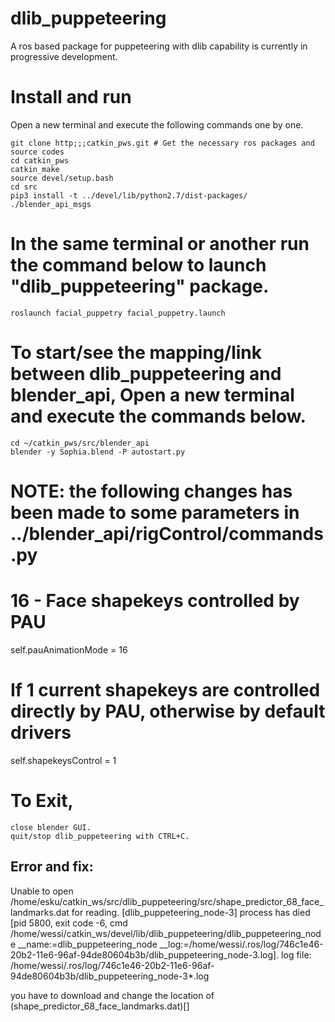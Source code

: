 # dlib_puppeteering
A ros based package for puppeteering with dlib capability is currently in progressive development.

# Install and run
Open a new terminal and execute the following commands one by one.
```
git clone http;;;catkin_pws.git # Get the necessary ros packages and source codes
cd catkin_pws
catkin_make
source devel/setup.bash
cd src
pip3 install -t ../devel/lib/python2.7/dist-packages/ ./blender_api_msgs
```
# In the same terminal or another run the command below to launch "dlib_puppeteering" package.
```roslaunch facial_puppetry facial_puppetry.launch```

# To start/see the mapping/link between dlib_puppeteering and blender_api, Open a new terminal and execute the commands below.
```
cd ~/catkin_pws/src/blender_api
blender -y Sophia.blend -P autostart.py
```
# NOTE: the following changes has been made to some parameters in ../blender_api/rigControl/commands.py

# 16 - Face shapekeys controlled by PAU
self.pauAnimationMode = 16

# If 1 current shapekeys are controlled directly by PAU, otherwise by default drivers
self.shapekeysControl = 1

# To Exit,
```
close blender GUI.
quit/stop dlib_puppeteering with CTRL+C.
```

## Error and fix:
Unable to open /home/esku/catkin_ws/src/dlib_puppeteering/src/shape_predictor_68_face_landmarks.dat for reading.
[dlib_puppeteering_node-3] process has died [pid 5800, exit code -6, cmd /home/wessi/catkin_ws/devel/lib/dlib_puppeteering/dlib_puppeteering_node __name:=dlib_puppeteering_node __log:=/home/wessi/.ros/log/746c1e46-20b2-11e6-96af-94de80604b3b/dlib_puppeteering_node-3.log].
log file: /home/wessi/.ros/log/746c1e46-20b2-11e6-96af-94de80604b3b/dlib_puppeteering_node-3*.log

you have to download and change the location of (shape_predictor_68_face_landmarks.dat)[]
